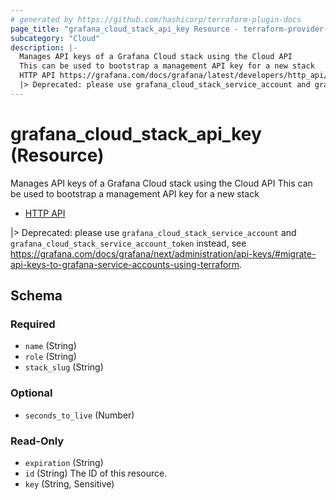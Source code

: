 ```yaml
---
# generated by https://github.com/hashicorp/terraform-plugin-docs
page_title: "grafana_cloud_stack_api_key Resource - terraform-provider-grafana"
subcategory: "Cloud"
description: |-
  Manages API keys of a Grafana Cloud stack using the Cloud API
  This can be used to bootstrap a management API key for a new stack
  HTTP API https://grafana.com/docs/grafana/latest/developers/http_api/auth/
  |> Deprecated: please use grafana_cloud_stack_service_account and grafana_cloud_stack_service_account_token instead, see https://grafana.com/docs/grafana/next/administration/api-keys/#migrate-api-keys-to-grafana-service-accounts-using-terraform.
---
```


# grafana_cloud_stack_api_key (Resource)

Manages API keys of a Grafana Cloud stack using the Cloud API
This can be used to bootstrap a management API key for a new stack

* [HTTP API](https://grafana.com/docs/grafana/latest/developers/http_api/auth/)

|> Deprecated: please use `grafana_cloud_stack_service_account` and `grafana_cloud_stack_service_account_token` instead, see https://grafana.com/docs/grafana/next/administration/api-keys/#migrate-api-keys-to-grafana-service-accounts-using-terraform.



<!-- schema generated by tfplugindocs -->
## Schema

### Required

- `name` (String)
- `role` (String)
- `stack_slug` (String)

### Optional

- `seconds_to_live` (Number)

### Read-Only

- `expiration` (String)
- `id` (String) The ID of this resource.
- `key` (String, Sensitive)


